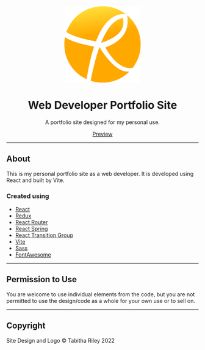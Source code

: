 <div align="center">
<img src="./src/logo.svg" alt="project logo" width="200" />

# Web Developer Portfolio Site

A portfolio site designed for my personal use.

[Preview](https://www.tabithariley.co.uk)
</div>

***

## About

This is my personal portfolio site as a web developer. It is developed using React and built by Vite.

### Created using
* [React](https://reactjs.org)
* [Redux](https://redux.js.org)
* [React Router](https://reactrouter.com/)
* [React Spring](https://react-spring.io)
* [React Transition Group](https://reactcommunity.org/react-transition-group/)
* [Vite](https://vitejs.dev/)
* [Sass](https://sass-lang.com/)
* [FontAwesome](https://fontawesome.com/)

***

## Permission to Use

You are welcome to use individual elements from the code, but you are not permitted to use the design/code as a whole for your own use or to sell on.

***

## Copyright

Site Design and Logo © Tabitha Riley 2022

